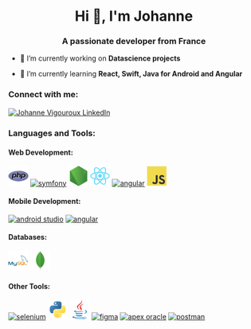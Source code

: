 <h1 align="center">Hi 👋, I'm Johanne</h1>

<h3 align="center">A passionate developer from France</h3>

- 🔭 I’m currently working on **Datascience projects**

- 🌱 I’m currently learning **React, Swift, Java for Android and Angular**

<h3 align="left">Connect with me:</h3>
<p align="left">
<a href="https://www.linkedin.com/in/johanne-vigouroux-ab8810244/" target="blank"><img align="center" src="https://raw.githubusercontent.com/rahuldkjain/github-profile-readme-generator/master/src/images/icons/Social/linked-in-alt.svg" alt="Johanne Vigouroux LinkedIn" height="30" width="40" /></a>
</p>

<h3 align="left">Languages and Tools:</h3>
<h4>Web Development:</h4>
<p align="left">
  <a href="https://www.php.net/" target="_blank" rel="noreferrer"><img src="https://raw.githubusercontent.com/devicons/devicon/master/icons/php/php-original.svg" alt="php" width="40" height="40"/></a>
  <a href="https://symfony.com/" target="_blank" rel="noreferrer"><img src="https://symfony.com/logos/symfony_black_03.svg" alt="symfony" width="40" height="40"/></a>
  <a href="https://nodejs.org/" target="_blank" rel="noreferrer"><img src="https://raw.githubusercontent.com/devicons/devicon/master/icons/nodejs/nodejs-original.svg" alt="nodejs" width="40" height="40"/></a>
  <a href="https://reactjs.org/" target="_blank" rel="noreferrer"><img src="https://raw.githubusercontent.com/devicons/devicon/master/icons/react/react-original.svg" alt="react" width="40" height="40"/></a>
  <a href="https://angular.io/" target="_blank" rel="noreferrer"><img src="https://angular.io/assets/images/logos/angular/angular.svg" alt="angular" width="40" height="40"/></a>
  <a href="https://developer.mozilla.org/en-US/docs/Web/JavaScript" target="_blank" rel="noreferrer"> <img src="https://raw.githubusercontent.com/devicons/devicon/master/icons/javascript/javascript-original.svg" alt="javascript" width="40" height="40"/></a>
</p>


<h4>Mobile Development:</h4>
<p align="left">
  <a href="https://developer.android.com/studio" target="_blank" rel="noreferrer"><img src="https://cdn.worldvectorlogo.com/logos/android-studio-1.svg" alt="android studio" width="40" height="40"/></a>
  <a href="https://angular.io/" target="_blank" rel="noreferrer"><img src="https://angular.io/assets/images/logos/angular/angular.svg" alt="angular" width="40" height="40"/></a>
</p>


<h4>Databases:</h4>
<p align="left">
  <a href="https://www.mysql.com/" target="_blank" rel="noreferrer"> <img src="https://raw.githubusercontent.com/devicons/devicon/master/icons/mysql/mysql-original-wordmark.svg" alt="mysql" width="40" height="40"/></a>
  <a href="https://www.mongodb.com/" target="_blank" rel="noreferrer"><img src="https://raw.githubusercontent.com/devicons/devicon/master/icons/mongodb/mongodb-original.svg" alt="mongodb" width="40" height="40"/></a>
</p>


<h4>Other Tools:</h4>
<p align="left">
  <a href="https://www.selenium.dev" target="_blank" rel="noreferrer"> <img src="https://raw.githubusercontent.com/detain/svg-logos/780f25886640cef088af994181646db2f6b1a3f8/svg/selenium-logo.svg" alt="selenium" width="40" height="40"/></a>
   <a href="https://www.python.org" target="_blank" rel="noreferrer"> <img src="https://raw.githubusercontent.com/devicons/devicon/master/icons/python/python-original.svg" alt="python" width="40" height="40"/></a>
  <a href="https://www.java.com" target="_blank" rel="noreferrer"> <img src="https://raw.githubusercontent.com/devicons/devicon/master/icons/java/java-original.svg" alt="java" width="40" height="40"/></a>
  <a href="https://www.figma.com/" target="_blank" rel="noreferrer"> <img src="https://www.vectorlogo.zone/logos/figma/figma-icon.svg" alt="figma" width="40" height="40"/></a>
  <a href="https://apex.oracle.com/" target="_blank" rel="noreferrer"> <img src="![image-removebg-preview(1)](https://github.com/user-attachments/assets/f4108d12-2b0a-4f0f-a901-a968ffc626b2)" alt="apex oracle" width="40" height="40"/></a>
  <a href="https://www.postman.com/" target="_blank" rel="noreferrer"> <img src="![postman-logo-0087CA0D15-seeklogo com-removebg-preview](https://github.com/user-attachments/assets/dc07786d-c23f-4d6d-9081-95535b5430c3)" alt="postman" width="40" height="40"/></a>

</p>


